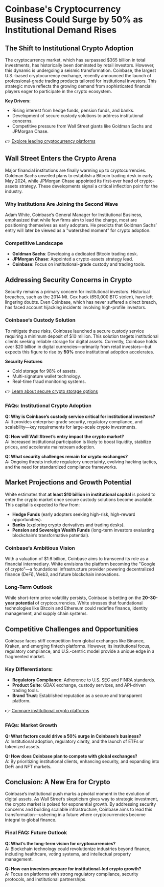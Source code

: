 # Coinbase's Cryptocurrency Business Could Surge by 50% as Institutional Demand Rises  

## The Shift to Institutional Crypto Adoption  

The cryptocurrency market, which has surpassed $365 billion in total investments, has historically been dominated by retail investors. However, this dynamic is undergoing a seismic transformation. Coinbase, the largest U.S.-based cryptocurrency exchange, recently announced the launch of professional-grade trading products tailored for institutional investors. This strategic move reflects the growing demand from sophisticated financial players eager to participate in the crypto ecosystem.  

**Key Drivers**:  
- Rising interest from hedge funds, pension funds, and banks.  
- Development of secure custody solutions to address institutional concerns.  
- Competitive pressure from Wall Street giants like Goldman Sachs and JPMorgan Chase.  

👉 [Explore leading cryptocurrency platforms](https://bit.ly/okx-bonus)  

## Wall Street Enters the Crypto Arena  

Major financial institutions are finally warming up to cryptocurrencies. Goldman Sachs unveiled plans to establish a Bitcoin trading desk in early May 2024, while JPMorgan Chase appointed its first-ever head of crypto-assets strategy. These developments signal a critical inflection point for the industry.  

### Why Institutions Are Joining the Second Wave  

Adam White, Coinbase’s General Manager for Institutional Business, emphasized that while few firms aim to lead the charge, most are positioning themselves as early adopters. He predicts that Goldman Sachs’ entry will later be viewed as a "watershed moment" for crypto adoption.  

### Competitive Landscape  
- **Goldman Sachs**: Developing a dedicated Bitcoin trading desk.  
- **JPMorgan Chase**: Appointed a crypto-assets strategy lead.  
- **Coinbase**: Focus on institutional-grade custody and trading tools.  

## Addressing Security Concerns in Crypto  

Security remains a primary concern for institutional investors. Historical breaches, such as the 2014 Mt. Gox hack (650,000 BTC stolen), have left lingering doubts. Even Coinbase, which has never suffered a direct breach, has faced account hijacking incidents involving high-profile investors.  

### Coinbase’s Custody Solution  

To mitigate these risks, Coinbase launched a secure custody service requiring a minimum deposit of $10 million. This solution targets institutional clients seeking reliable storage for digital assets. Currently, Coinbase holds over $20 billion in digital currencies—primarily from retail investors—but expects this figure to rise by **50%** once institutional adoption accelerates.  

**Security Features**:  
- Cold storage for 98% of assets.  
- Multi-signature wallet technology.  
- Real-time fraud monitoring systems.  

👉 [Learn about secure crypto storage options](https://bit.ly/okx-bonus)  

### FAQs: Institutional Crypto Adoption  

**Q: Why is Coinbase’s custody service critical for institutional investors?**  
A: It provides enterprise-grade security, regulatory compliance, and scalability—key requirements for large-scale crypto investments.  

**Q: How will Wall Street’s entry impact the crypto market?**  
A: Increased institutional participation is likely to boost liquidity, stabilize prices, and accelerate mainstream adoption.  

**Q: What security challenges remain for crypto exchanges?**  
A: Ongoing threats include regulatory uncertainty, evolving hacking tactics, and the need for standardized compliance frameworks.  

## Market Projections and Growth Potential  

White estimates that **at least $10 billion in institutional capital** is poised to enter the crypto market once secure custody solutions become available. This capital is expected to flow from:  
- **Hedge Funds** (early adopters seeking high-risk, high-reward opportunities).  
- **Banks** (exploring crypto derivatives and trading desks).  
- **Pension and Sovereign Wealth Funds** (long-term investors evaluating blockchain’s transformative potential).  

### Coinbase’s Ambitious Vision  

With a valuation of $1.6 billion, Coinbase aims to transcend its role as a financial intermediary. White envisions the platform becoming the "Google of crypto"—a foundational infrastructure provider powering decentralized finance (DeFi), Web3, and future blockchain innovations.  

### Long-Term Outlook  

While short-term price volatility persists, Coinbase is betting on the **20–30-year potential** of cryptocurrencies. White stresses that foundational technologies like Bitcoin and Ethereum could redefine finance, identity management, and supply chain systems.  

## Competitive Challenges and Opportunities  

Coinbase faces stiff competition from global exchanges like Binance, Kraken, and emerging fintech platforms. However, its institutional focus, regulatory compliance, and U.S.-centric model provide a unique edge in a fragmented market.  

### Key Differentiators:  
- **Regulatory Compliance**: Adherence to U.S. SEC and FINRA standards.  
- **Product Suite**: GDAX exchange, custody services, and API-driven trading tools.  
- **Brand Trust**: Established reputation as a secure and transparent platform.  

👉 [Compare institutional crypto platforms](https://bit.ly/okx-bonus)  

### FAQs: Market Growth  

**Q: What factors could drive a 50% surge in Coinbase’s business?**  
A: Institutional adoption, regulatory clarity, and the launch of ETFs or tokenized assets.  

**Q: How does Coinbase plan to compete with global exchanges?**  
A: By prioritizing institutional clients, enhancing security, and expanding into DeFi and NFT markets.  

## Conclusion: A New Era for Crypto  

Coinbase’s institutional push marks a pivotal moment in the evolution of digital assets. As Wall Street’s skepticism gives way to strategic investment, the crypto market is poised for exponential growth. By addressing security concerns and building scalable infrastructure, Coinbase aims to lead this transformation—ushering in a future where cryptocurrencies become integral to global finance.  

### Final FAQ: Future Outlook  

**Q: What’s the long-term vision for cryptocurrencies?**  
A: Blockchain technology could revolutionize industries beyond finance, including healthcare, voting systems, and intellectual property management.  

**Q: How can investors prepare for institutional-led crypto growth?**  
A: Focus on platforms with strong regulatory compliance, security protocols, and institutional partnerships.  
